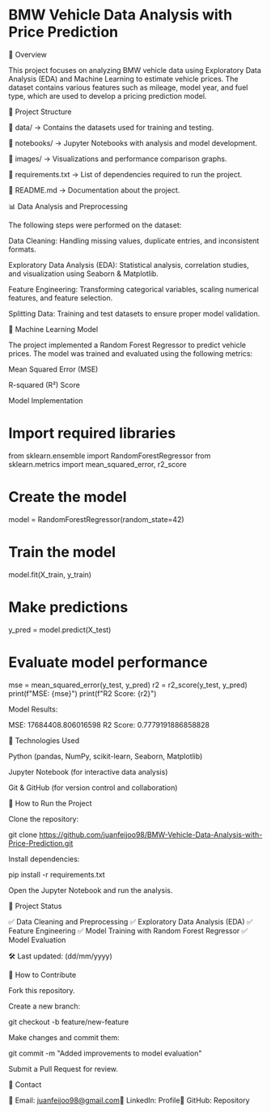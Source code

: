 # BMW Vehicle Data Analysis with Price Prediction

📌 Overview

This project focuses on analyzing BMW vehicle data using Exploratory Data Analysis (EDA) and Machine Learning to estimate vehicle prices. The dataset contains various features such as mileage, model year, and fuel type, which are used to develop a pricing prediction model.

📂 Project Structure

📁 data/ → Contains the datasets used for training and testing.

📁 notebooks/ → Jupyter Notebooks with analysis and model development.

📁 images/ → Visualizations and performance comparison graphs.

📄 requirements.txt → List of dependencies required to run the project.

📄 README.md → Documentation about the project.

📊 Data Analysis and Preprocessing

The following steps were performed on the dataset:

Data Cleaning: Handling missing values, duplicate entries, and inconsistent formats.

Exploratory Data Analysis (EDA): Statistical analysis, correlation studies, and visualization using Seaborn & Matplotlib.

Feature Engineering: Transforming categorical variables, scaling numerical features, and feature selection.

Splitting Data: Training and test datasets to ensure proper model validation.

🤖 Machine Learning Model

The project implemented a Random Forest Regressor to predict vehicle prices. The model was trained and evaluated using the following metrics:

Mean Squared Error (MSE)

R-squared (R²) Score

Model Implementation

# Import required libraries
from sklearn.ensemble import RandomForestRegressor
from sklearn.metrics import mean_squared_error, r2_score

# Create the model
model = RandomForestRegressor(random_state=42)

# Train the model
model.fit(X_train, y_train)

# Make predictions
y_pred = model.predict(X_test)

# Evaluate model performance
mse = mean_squared_error(y_test, y_pred)
r2 = r2_score(y_test, y_pred)
print(f"MSE: {mse}")
print(f"R2 Score: {r2}")

Model Results:

MSE: 17684408.806016598
R2 Score: 0.7779191886858828

🔧 Technologies Used

Python (pandas, NumPy, scikit-learn, Seaborn, Matplotlib)

Jupyter Notebook (for interactive data analysis)

Git & GitHub (for version control and collaboration)

📌 How to Run the Project

Clone the repository:

git clone https://github.com/juanfeijoo98/BMW-Vehicle-Data-Analysis-with-Price-Prediction.git

Install dependencies:

pip install -r requirements.txt

Open the Jupyter Notebook and run the analysis.

📌 Project Status

✅ Data Cleaning and Preprocessing
✅ Exploratory Data Analysis (EDA)
✅ Feature Engineering
✅ Model Training with Random Forest Regressor
✅ Model Evaluation

🛠 Last updated: (dd/mm/yyyy)

📌 How to Contribute

Fork this repository.

Create a new branch:

git checkout -b feature/new-feature

Make changes and commit them:

git commit -m "Added improvements to model evaluation"

Submit a Pull Request for review.

📩 Contact

📧 Email: juanfeijoo98@gmail.com🔗 LinkedIn: Profile🔗 GitHub: Repository

